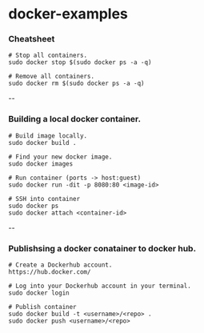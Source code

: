 # docker-examples

### Cheatsheet

```
# Stop all containers.
sudo docker stop $(sudo docker ps -a -q)

# Remove all containers.
sudo docker rm $(sudo docker ps -a -q)
```

--

### Building a local docker container.
```
# Build image locally.
sudo docker build .

# Find your new docker image.
sudo docker images

# Run container (ports -> host:guest)
sudo docker run -dit -p 8080:80 <image-id>

# SSH into container
sudo docker ps
sudo docker attach <container-id>
```

--

### Publishsing a docker conatainer to docker hub.
```
# Create a Dockerhub account.
https://hub.docker.com/

# Log into your Dockerhub account in your terminal.
sudo docker login

# Publish container
sudo docker build -t <username>/<repo> .
sudo docker push <username>/<repo>
```
